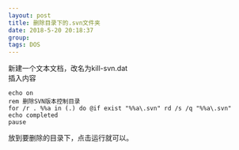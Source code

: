 ```yaml
---
layout: post  
title: 删除目录下的.svn文件夹  
date: 2018-5-20 20:18:37  
group:   
tags: DOS  
---
```

新建一个文本文档，改名为kill-svn.dat  
插入内容  

	echo on 
	rem 删除SVN版本控制目录
	for /r . %%a in (.) do @if exist "%%a\.svn" rd /s /q "%%a\.svn"
	echo completed
	pause  

放到要删除的目录下，点击运行就可以。